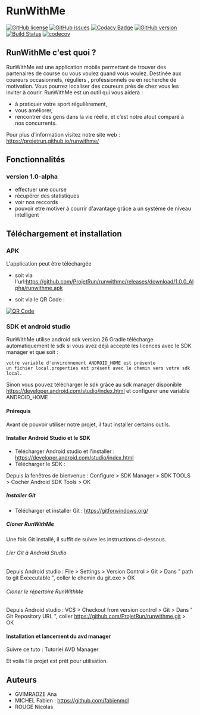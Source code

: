 # RunWithMe


[![GitHub license](https://img.shields.io/github/license/ProjetRun/runwithme.svg)](https://github.com/ProjetRun/runwithme/blob/master/LICENSE)
[![GitHub issues](https://img.shields.io/github/issues/ProjetRun/runwithme.svg)](https://github.com/ProjetRun/runwithme/issues)
[![Codacy Badge](https://api.codacy.com/project/badge/Grade/309ab3350a7444ad8b63ca537cb848d3)](https://www.codacy.com/app/ProjetRun/runwithme?utm_source=github.com&amp;utm_medium=referral&amp;utm_content=ProjetRun/runwithme/&amp;utm_campaign=Badge_Grade)
[![GitHub version](https://badge.fury.io/gh/ProjetRun%2Frunwithme.svg)](https://badge.fury.io/gh/ProjetRun%2Frunwithme)
[![Build Status](https://travis-ci.org/ProjetRun/runwithme.svg?branch=dev_fabien)](https://travis-ci.org/ProjetRun/runwithme)
[![codecov](https://codecov.io/gh/ProjetRun/runwithme/branch/master/graph/badge.svg)](https://codecov.io/gh/ProjetRun/runwithme)


## RunWithMe c'est quoi ? 

RunWithMe est une application mobile permettant de trouver des partenaires de course ou vous voulez quand vous voulez.
Destinée aux coureurs occasionnels, réguliers , professionnels ou en recherche de motivation.
Vous pourrez localiser des coureurs près de chez vous les inviter à courir.
RunWithMe est un outil qui vous aidera :

- à pratiquer votre sport régulièrement, 
- vous améliorer,
- rencontrer des gens dans la vie réelle, et c’est notre atout comparé à nos concurrents.

Pour plus d'information visitez notre site web : https://projetrun.github.io/runwithme/

## Fonctionnalités

### version 1.0-alpha
 - effectuer une course 
 - récupérer des statistiques 
 - voir nos reccords 
 - pouvoir etre motiver à courrir d'avantage grâce a un système de niveau intelligent 




## Téléchargement et installation 
### APK

L'application peut être téléchargée 

- soit via l'url:https://github.com/ProjetRun/runwithme/releases/download/1.0.0_Alpha/runwithme.apk

- soit via le QR Code : 


<a href='http://www.unitag.io/qrcode'><img src='http://www.unitag.io/qreator/generate?crs=xnjFkEn%252FP85fCPDXJ%252FXXKg5g6yQi7H4qzUlRVUntU035Re8CX7iHj071HbqF%252BCfYW0fkByoDtlWAYEP%252FkF2dipjP8Ux69VtYkusoonlKTAkgSRnmfwEzhpz3ulb%252BfgcH8xxrpOTbfLtqZS7YE5Pf9g%253D%253D&crd=fhOysE0g3Bah%252BuqXA7NPQx2rrS2o9rjHfmG68tV%252F4kxUO%252FYpN3tUfh15i8xOwmYDv%252Ff1kwlxP8bpaEE4xpYk8NIv3kMMuP5b5PcABpqsLU1k06UAxaFyKnSLtF5U%252B3jWuzv8Vzy0eXteUJKIDXoIiXJrds95Pws9k1PRIHZPah0%253D' alt='QR Code'/></a>

### SDK et android studio
RunWithMe utilise android sdk version 26 Gradle télécharge automatiquement le sdk si vous avez déjà accepté les licences avec le SDK manager et que soit :

    votre variable d'environnement ANDROID_HOME est présente
    un fichier local.properties est présent avec le chemin vers votre sdk local.

Sinon vous pouvez télécharger le sdk grâce au sdk manager disponible https://developer.android.com/studio/index.html et configurer une variable ANDROID_HOME


#### Prérequis

Avant de pouvoir utiliser notre projet, il faut installer certains outils.

#### Installer Android Studio et le SDK
 - Télécharger Android studio et l'installer : https://developer.android.com/studio/index.html
 - Télécharger le SDK :

Depuis la fenêtres de bienvenue : Configure > SDK Manager > SDK TOOLS > Cocher Android SDK Tools > OK

##### Installer Git

- Télécharger et installer Git : https://gitforwindows.org/

##### Cloner RunWithMe

Une fois Git installé, il suffit de suivre les instructions ci-dessous.

###### Lier Git à Android Studio

Depuis Android studio : File > Settings > Version Control > Git > Dans " path to git Excecutable ", coller le chemin du git.exe > OK

###### Cloner le répertoire RunWithMe

Depuis Android studio : VCS > Checkout from version control > Git > Dans " Git Repository URL ", coller https://github.com/ProjetRun/runwithme.git > OK

#### Installation et lancement du avd manager

Suivre ce tuto : Tutoriel AVD Manager

Et voila ! le projet est prêt pour utilisation.




## Auteurs
* GVIMRADZE Ana
* MICHEL Fabien  : https://github.com/fabienmcl 
* ROUGE Nicolas
